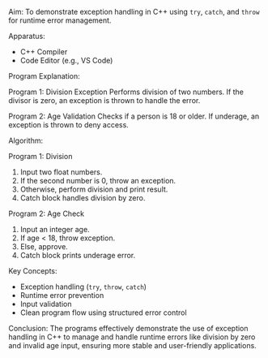 Aim:
To demonstrate exception handling in C++ using `try`, `catch`, and `throw` for runtime error management.

Apparatus:
- C++ Compiler
- Code Editor (e.g., VS Code)
  
Program Explanation:

Program 1: Division Exception
Performs division of two numbers. If the divisor is zero, an exception is thrown to handle the error.

Program 2: Age Validation
Checks if a person is 18 or older. If underage, an exception is thrown to deny access.

Algorithm:

Program 1: Division
1. Input two float numbers.
2. If the second number is 0, throw an exception.
3. Otherwise, perform division and print result.
4. Catch block handles division by zero.

Program 2: Age Check
1. Input an integer age.
2. If age < 18, throw exception.
3. Else, approve.
4. Catch block prints underage error.

Key Concepts:
- Exception handling (`try`, `throw`, `catch`)
- Runtime error prevention
- Input validation
- Clean program flow using structured error control

Conclusion:
The programs effectively demonstrate the use of exception handling in C++ to manage and handle runtime errors like division by zero and invalid age input, ensuring more stable and user-friendly applications.
